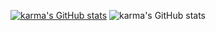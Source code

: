 [![karma's GitHub stats](https://github-readme-stats.vercel.app/api?username=karma8022)](https://github.com/karma8022/github-readme-stats)
![karma's GitHub stats](https://github-readme-stats.vercel.app/api?username=karma8022&show_icons=true&theme=synthwave)
